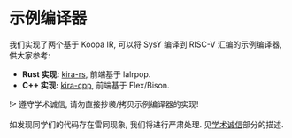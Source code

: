 # 示例编译器

我们实现了两个基于 Koopa IR, 可以将 SysY 编译到 RISC-V 汇编的示例编译器, 供大家参考:

* **Rust 实现:** [kira-rs](https://github.com/pku-minic/kira-rs), 前端基于 lalrpop.
* **C++ 实现:** [kira-cpp](https://github.com/pku-minic/kira-cpp), 前端基于 Flex/Bison.

!> 遵守学术诚信, 请勿直接抄袭/拷贝示例编译器的实现!
<br><br>
如发现同学们的代码存在雷同现象, 我们将进行严肃处理. 见[学术诚信](/preface/lab?id=学术诚信)部分的描述.
